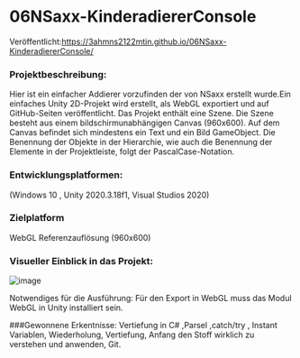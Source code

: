 # 06NSaxx-KinderadiererConsole
Veröffentlicht:https://3ahmns2122mtin.github.io/06NSaxx-KinderadiererConsole/ 

### Projektbeschreibung:
Hier ist ein einfacher Addierer vorzufinden der  von NSaxx erstellt wurde.Ein einfaches Unity 2D-Projekt wird erstellt, als WebGL exportiert und auf GitHub-Seiten veröffentlicht. Das Projekt enthält eine Szene. Die Szene besteht aus einem bildschirmunabhängigen Canvas (960x600). Auf dem Canvas befindet sich mindestens ein Text und ein Bild GameObject. Die Benennung der Objekte in der Hierarchie, wie auch die Benennung der Elemente in der Projektleiste, folgt der PascalCase-Notation.

### Entwicklungsplatformen:
(Windows 10 , Unity 2020.3.18f1, Visual Studios 2020) 

###  Zielplatform
WebGL Referenzauflösung (960x600)

### Visueller Einblick in das Projekt:
![image](https://user-images.githubusercontent.com/90834343/152387368-da0810a6-2769-4ca9-934b-b5f838c257f2.png)

Notwendiges für die Ausführung: Für den Export in WebGL muss das Modul WebGL in Unity installiert sein.

###Gewonnene Erkentnisse:
Vertiefung in C# ,Parsel ,catch/try , Instant Variablen, Wiederholung, Vertiefung, Anfang den Stoff wirklich zu verstehen und anwenden, Git.
